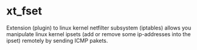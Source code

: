 # xt_fset
Extension (plugin) to linux kernel netfilter subsystem (iptables) allows you manipulate linux kernel ipsets (add or remove some ip-addresses into the ipset) remotely by sending ICMP pakets.
